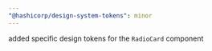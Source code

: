 ```yaml
---
"@hashicorp/design-system-tokens": minor
---
```


added specific design tokens for the `RadioCard` component
